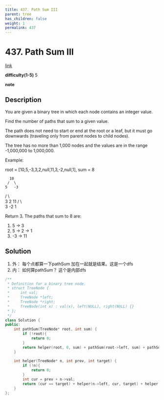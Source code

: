 ```yaml
---
title: 437. Path Sum III
parent: tree
has_children: false
weight: 1
permalink: 437
---
```

# 437. Path Sum III
[link](https://leetcode.com/problems/path-sum-iii/)

**difficulty(1-5)**
5

**note**

## Description
You are given a binary tree in which each node contains an integer value.

Find the number of paths that sum to a given value.

The path does not need to start or end at the root or a leaf, but it must go downwards (traveling only from parent nodes to child nodes).

The tree has no more than 1,000 nodes and the values are in the range -1,000,000 to 1,000,000.

Example:

root = [10,5,-3,3,2,null,11,3,-2,null,1], sum = 8

      10
     /  \
    5   -3
   / \    \
  3   2   11
 / \   \
3  -2   1

Return 3. The paths that sum to 8 are:

1.  5 -> 3
2.  5 -> 2 -> 1
3. -3 -> 11

## Solution
1. 外： 每个点都算一下pathSum 加在一起就是结果。这是一个dfs
2. 内： 如何算pathSum？ 这个是内部dfs
   
```c++
/**
 * Definition for a binary tree node.
 * struct TreeNode {
 *     int val;
 *     TreeNode *left;
 *     TreeNode *right;
 *     TreeNode(int x) : val(x), left(NULL), right(NULL) {}
 * };
 */
class Solution {
public:
    int pathSum(TreeNode* root, int sum) {
        if (!root){
            return 0;
        }
        return helper(root, 0, sum) + pathSum(root->left, sum) + pathSum(root->right, sum);
    }
    
    int helper(TreeNode* n, int prev, int target) {
        if (!n){
            return 0;
        }
        int cur = prev + n->val;
        return (cur == target) + helper(n->left, cur, target) + helper(n->right, cur, target);
    }
};
```